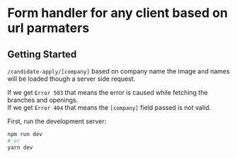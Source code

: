# Form handler for any client based on url parmaters

## Getting Started

`/candidate-apply/[company]` based on company name the image and names will be loaded though a server side request.

If we get `Error 503` that means the error is caused while fetching the branches and openings.<br>
If we get `Error 404` that means the `[company]` field passed is not valid.

First, run the development server:

```bash
npm run dev
# or
yarn dev
```
